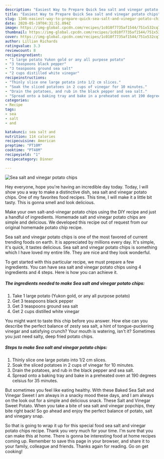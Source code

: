 ```yaml
---
description: "Easiest Way to Prepare Quick Sea salt and vinegar potato chips"
title: "Easiest Way to Prepare Quick Sea salt and vinegar potato chips"
slug: 1346-easiest-way-to-prepare-quick-sea-salt-and-vinegar-potato-chips
date: 2020-05-19T04:31:51.094Z
image: https://img-global.cpcdn.com/recipes/1c010f7735af1544/751x532cq70/sea-salt-and-vinegar-potato-chips-recipe-main-photo.jpg
thumbnail: https://img-global.cpcdn.com/recipes/1c010f7735af1544/751x532cq70/sea-salt-and-vinegar-potato-chips-recipe-main-photo.jpg
cover: https://img-global.cpcdn.com/recipes/1c010f7735af1544/751x532cq70/sea-salt-and-vinegar-potato-chips-recipe-main-photo.jpg
author: Lillian Richards
ratingvalue: 3.3
reviewcount: 8
recipeingredient:
- "1 large potato Yukon gold or any all purpose potato"
- "3 teaspoons black pepper"
- "3 teaspoons ground sea salt"
- "2 cups distilled white vinegar"
recipeinstructions:
- "Thinly slice one large potato into 1/2 cm slices."
- "Soak the sliced potatoes in 2 cups of vinegar for 10 minutes."
- "Drain the potatoes, and rub in the black pepper and sea salt."
- "Spread onto a baking tray and bake in a preheated oven at 190 degrees celsius for 35 minutes."
categories:
- Recipe
tags:
- sea
- salt
- and

katakunci: sea salt and 
nutrition: 114 calories
recipecuisine: American
preptime: "PT10M"
cooktime: "PT48M"
recipeyield: "1"
recipecategory: Dinner

---
```



![Sea salt and vinegar potato chips](https://img-global.cpcdn.com/recipes/1c010f7735af1544/751x532cq70/sea-salt-and-vinegar-potato-chips-recipe-main-photo.jpg)

Hey everyone, hope you're having an incredible day today. Today, I will show you a way to make a distinctive dish, sea salt and vinegar potato chips. One of my favorites food recipes. This time, I will make it a little bit tasty. This is gonna smell and look delicious.

Make your own salt-and-vinegar potato chips using the DIY recipe and just a handful of ingredients. Homemade salt and vinegar potato chips are simple and delicious. We developed this recipe out of request from our original homemade potato chip recipe.

Sea salt and vinegar potato chips is one of the most favored of current trending foods on earth. It is appreciated by millions every day. It's simple, it's quick, it tastes delicious. Sea salt and vinegar potato chips is something which I have loved my entire life. They are nice and they look wonderful.


To get started with this particular recipe, we must prepare a few ingredients. You can have sea salt and vinegar potato chips using 4 ingredients and 4 steps. Here is how you can achieve it.

<!--inarticleads1-->

##### The ingredients needed to make Sea salt and vinegar potato chips:

1. Take 1 large potato (Yukon gold, or any all purpose potato)
1. Get 3 teaspoons black pepper
1. Get 3 teaspoons ground sea salt
1. Get 2 cups distilled white vinegar


You might want to taste this chip before you answer. How else can you describe the perfect balance of zesty sea salt, a hint of tongue-puckering vinegar and satisfying crunch? Your mouth is watering, isn&#39;t it? Sometimes you just need salty, deep fried potato chips. 

<!--inarticleads2-->

##### Steps to make Sea salt and vinegar potato chips:

1. Thinly slice one large potato into 1/2 cm slices.
1. Soak the sliced potatoes in 2 cups of vinegar for 10 minutes.
1. Drain the potatoes, and rub in the black pepper and sea salt.
1. Spread onto a baking tray and bake in a preheated oven at 190 degrees celsius for 35 minutes.


But sometimes you feel like eating healthy. With these Baked Sea Salt and Vinegar Sweet I am always in a snacky mood these days, and I am always on the look out for a simple and delicious snack. These Salt and Vinegar Sweet Potato. When you take a bite of sea salt and vinegar popchips, they bite right back! So go ahead and enjoy the perfect balance of potato, salt and vinegary snap. 

So that is going to wrap it up for this special food sea salt and vinegar potato chips recipe. Thank you very much for your time. I'm sure that you can make this at home. There is gonna be interesting food at home recipes coming up. Remember to save this page in your browser, and share it to your family, colleague and friends. Thanks again for reading. Go on get cooking!
